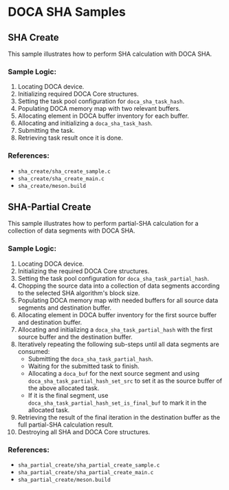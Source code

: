 # DOCA SHA Samples

## SHA Create
This sample illustrates how to perform SHA calculation with DOCA SHA.

### Sample Logic:
1. Locating DOCA device.
2. Initializing required DOCA Core structures.
3. Setting the task pool configuration for `doca_sha_task_hash`.
4. Populating DOCA memory map with two relevant buffers.
5. Allocating element in DOCA buffer inventory for each buffer.
6. Allocating and initializing a `doca_sha_task_hash`.
7. Submitting the task.
8. Retrieving task result once it is done.

### References:
- `sha_create/sha_create_sample.c`
- `sha_create/sha_create_main.c`
- `sha_create/meson.build`

## SHA-Partial Create
This sample illustrates how to perform partial-SHA calculation for a collection of data segments with DOCA SHA.

### Sample Logic:
1. Locating DOCA device.
2. Initializing the required DOCA Core structures.
3. Setting the task pool configuration for `doca_sha_task_partial_hash`.
4. Chopping the source data into a collection of data segments according to the selected SHA algorithm's block size.
5. Populating DOCA memory map with needed buffers for all source data segments and destination buffer.
6. Allocating element in DOCA buffer inventory for the first source buffer and destination buffer.
7. Allocating and initializing a `doca_sha_task_partial_hash` with the first source buffer and the destination buffer.
8. Iteratively repeating the following sub-steps until all data segments are consumed:
   - Submitting the `doca_sha_task_partial_hash`.
   - Waiting for the submitted task to finish.
   - Allocating a `doca_buf` for the next source segment and using `doca_sha_task_partial_hash_set_src` to set it as the source buffer of the above allocated task.
   - If it is the final segment, use `doca_sha_task_partial_hash_set_is_final_buf` to mark it in the allocated task.
9. Retrieving the result of the final iteration in the destination buffer as the full partial-SHA calculation result.
10. Destroying all SHA and DOCA Core structures.

### References:
- `sha_partial_create/sha_partial_create_sample.c`
- `sha_partial_create/sha_partial_create_main.c`
- `sha_partial_create/meson.build`
